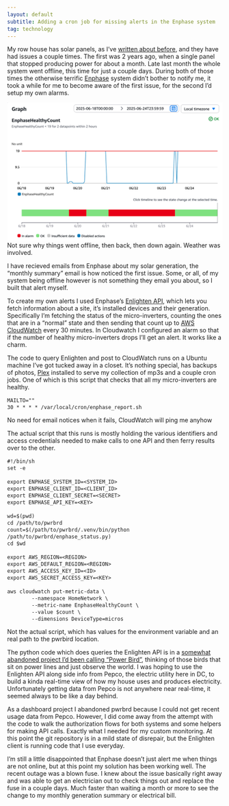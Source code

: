 ```yaml
---
layout: default
subtitle: Adding a cron job for missing alerts in the Enphase system
tag: technology
---
```

My row house has solar panels, as I’ve [written about before](https://jeff.miccolis.net/posts/2022-10-31-getting-credit-for-rooftop-solar.html), and they have had issues a couple times. The first was 2 years ago, when a single panel that stopped producing power for about a month. Late last month the whole system went offline, this time for just a couple days. During both of those times the otherwise terrific [Enphase](https://enphase.com/) system didn’t bother to notify me, it took a while for me to become aware of the first issue, for the second I’d setup my own alarms.


<div class="box mb-3">
<img src="/assets/images/2025-07-06-bespoke-monitoring-for-solar-panels/cloudwatch-enphase.png" alt="Screenshot of the AWS CloudWatch UI showing an alarm entering the ALARM state" />
<div class="is-size-7 pb-1">Not sure why things went offline, then back, then down again. Weather was involved.</div>
</div>

I have recieved emails from Enphase about my solar generation, the “monthly summary” email is how noticed the first issue. Some, or all, of my system being offline however is not something they email you about, so I built that alert myself.

To create my own alerts I used Enphase’s [Enlighten API](https://developer-v4.enphase.com/docs.html), which lets you fetch information about a site, it’s installed devices and their generation. Specifically I’m fetching the status of the micro-inverters, counting the ones that are in a “normal” state and then sending that count up to [AWS CloudWatch](https://aws.amazon.com/cloudwatch/) every 30 minutes. In Cloudwatch I configured an alarm so that if the number of healthy micro-inverters drops I’ll get an alert. It works like a charm.

The code to query Enlighten and post to CloudWatch runs on a Ubuntu machine I’ve got tucked away in a closet. It’s nothing special, has backups of photos, [Plex](https://www.plex.tv) installed to serve my collection of mp3s and a couple cron jobs. One of which is this script that checks that all my micro-inverters are healthy.


    MAILTO=""
    30 * * * * /var/local/cron/enphase_report.sh

<div class="is-size-7 pb-3">No need for email notices when it fails, CloudWatch will ping me anyhow</div>

The actual script that this runs is mostly holding the various identifiers and access credentials needed to make calls to one API and then ferry results over to the other.


    #!/bin/sh
    set -e
    
    export ENPHASE_SYSTEM_ID=<SYSTEM_ID>
    export ENPHASE_CLIENT_ID=<CLIENT_ID>
    export ENPHASE_CLIENT_SECRET=<SECRET>
    export ENPHASE_API_KEY=<KEY>
    
    wd=$(pwd)
    cd /path/to/pwrbrd
    count=$(/path/to/pwrbrd/.venv/bin/python /path/to/pwrbrd/enphase_status.py)
    cd $wd
    
    export AWS_REGION=<REGION>
    export AWS_DEFAULT_REGION=<REGION>
    export AWS_ACCESS_KEY_ID=<ID>
    export AWS_SECRET_ACCESS_KEY=<KEY>
    
    aws cloudwatch put-metric-data \
            --namespace HomeNetwork \
            --metric-name EnphaseHealthyCount \
            --value $count \
            --dimensions DeviceType=micros

<div class="is-size-7 pb-3">Not the actual script, which has values for the environment variable and an real path to the pwrbird location.</div>

The python code which does queries the Enlighten API is in a [somewhat abandoned project I’d been calling “Power Bird”](https://github.com/miccolis/pwrbrd), thinking of those birds that sit on power lines and just observe the world. I was hoping to use the Enlighten API along side info from Pepco, the electric utility here in DC, to build a kinda real-time view of how my house uses and produces electricity. Unfortunately getting data from Pepco is not anywhere near real-time, it seemed always to be like a day behind. 

As a dashboard project I abandoned pwrbrd because I could not get recent usage data from Pepco. However, I did come away from the attempt with the code to walk the authorization flows for both systems and some helpers for making API calls. Exactly what I needed for my custom monitoring. At this point the git repository is in a mild state of disrepair, but the Enlighten client is running code that I use everyday.

I’m still a little disappointed that Enphase doesn’t just alert me when things are not online, but at this point my solution has been working well. The recent outage was a blown fuse. I knew about the issue basically right away and was able to get an electrician out to check things out and replace the fuse in a couple days. Much faster than waiting a month or more to see the change to my monthly generation summary or electrical bill.


